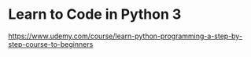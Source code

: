 # Learn to Code in Python 3
https://www.udemy.com/course/learn-python-programming-a-step-by-step-course-to-beginners